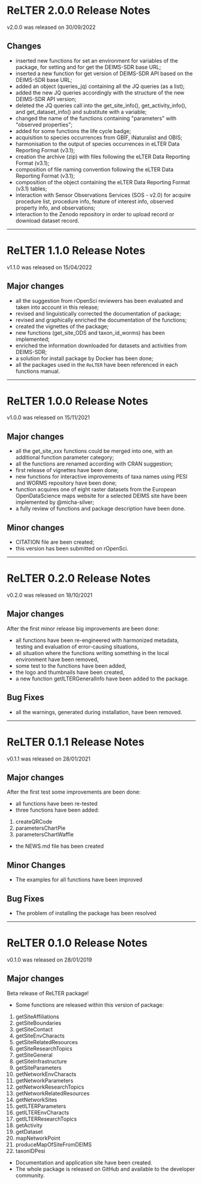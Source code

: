 # ReLTER 2.0.0 Release Notes

v2.0.0 was released on 30/09/2022

## Changes

* inserted new functions for set an environment for variables of the package,
  for setting and for get the DEIMS-SDR base URL;
* inserted a new function for get version of DEIMS-SDR API based on the
  DEIMS-SDR base URL;
* added an object (queries_jq) containing all the JQ queries (as a list);
* added the new JQ queries accordingly with the structure of the new DEIMS-SDR
  API version;
* deleted the JQ queries call into the get_site_info(), get_activity_info(),
  and get_dataset_info() and substitute with a variable;
* changed the name of the functions containing "parameters" with "observed
  properties";
* added for some functions the life cycle badge;
* acquisition to species occurrences from GBIF, iNaturalist and OBIS;
* harmonisation to the output of species occurrences in eLTER Data Reporting
  Format (v3.1);
* creation the archive (zip) with files following the eLTER Data Reporting
  Format (v3.1);
* composition of file naming convention following the eLTER Data Reporting
  Format (v3.1);
* composition of the object containing the eLTER Data Reporting Format
  (v3.1) tables;
* interaction with Sensor Observations Services (SOS - v2.0) for acquire
  procedure list, procedure info, feature of interest info, observed property
  info, and observations;
* interaction to the Zenodo repository in order to upload record or download
  dataset record.

________________________________________________________________________________


# ReLTER 1.1.0 Release Notes

v1.1.0 was released on 15/04/2022

## Major changes

* all the suggestion from rOpenSci reviewers has been evaluated and taken into account in this release;
* revised and linguistically corrected the documentation of package;
* revised and graphically enriched the documentation of the functions;
* created the vignettes of the package;
* new functions (get_site_ODS and taxon_id_worms) has been implemented;
* enriched the information downloaded for datasets and activities from DEIMS-SDR;
* a solution for install package by Docker has been done;
* all the packages used in the `ReLTER` have been referenced in each functions manual.

________________________________________________________________________________

# ReLTER 1.0.0 Release Notes

v1.0.0 was released on 15/11/2021

## Major changes

* all the get_site_xxx functions could be merged into one, with an additional function parameter category;
* all the functions are renamed according with CRAN suggestion;
* first release of vignettes have been done;
* new functions for interactive improvements of taxa names using PESI and WORMS repository have been done;
* function acquires one of eight raster datasets from the European OpenDataScience maps website for a selected DEIMS site have been implemented by @micha-silver;
* a fully review of functions and package description have been done.

## Minor changes

* CITATION file are been created;
* this version has been submitted on rOpenSci.

________________________________________________________________________________

# ReLTER 0.2.0 Release Notes

v0.2.0 was released on 18/10/2021

## Major changes

After the first minor release big improvements are been done:
* all functions have been re-engineered with harmonized metadata, testing and evaluation of error-causing situations,
* all situation where the functions writing something in the local environment have been removed,
* some test to the functions have been added,
* the logo and thumbnails have been created,
* a new function getILTERGeneralInfo have been added to the package.

## Bug Fixes

* all the warnings, generated during installation, have been removed.

________________________________________________________________________________

# ReLTER 0.1.1 Release Notes

v0.1.1 was released on 28/01/2021

## Major changes

After the first test some improvements are been done:
* all functions have been re-tested
* three functions have been added:
1. createQRCode
2. parametersChartPie
3. parametersChartWaffle
* the NEWS.md file has been created

## Minor Changes

* The examples for all functions have been improved

## Bug Fixes

* The problem of installing the package has been resolved

________________________________________________________________________________

# ReLTER 0.1.0 Release Notes

v0.1.0 was released on 28/01/2019

## Major changes

Beta release of ReLTER package!

* Some functions are released within this version of package:
1. getSiteAffiliations
2. getSiteBoundaries
3. getSiteContact
4. getSiteEnvCharacts
5. getSiteRelatedResources
6. getSiteResearchTopics
7. getSiteGeneral
8. getSiteInfrastructure
9. getSiteParameters
10. getNetworkEnvCharacts
11. getNetworkParameters
12. getNetworkResearchTopics
13. getNetworkRelatedResources
14. getNetworkSites
15. getILTERParameters
16. getILTEREnvCharacts
17. getILTERResearchTopics
18. getActivity
19. getDataset
20. mapNetworkPoint
21. produceMapOfSiteFromDEIMS
22. taxonIDPesi
* Documentation and application site have been created.
* The whole package is released on GitHub and available to the developer community.

